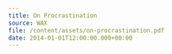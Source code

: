 ```yaml
---
title: On Procrastination
source: WAX
file: /content/assets/on-procrastination.pdf
date: 2014-01-01T12:00:00.000+00:00
---
```

